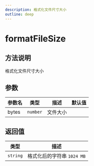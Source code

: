 ```yaml
---
description: 格式化文件尺寸大小
outline: deep
---
```


# formatFileSize

## 方法说明

格式化文件尺寸大小

## 参数

| 参数名 | 类型 | 描述 | 默认值 |
| --- | --- | --- | --- |
| bytes | `number` | 文件大小 |  |

## 返回值

| 类型 | 描述 |
| --- | --- |
| `string` | 格式化后的字符串 `1024 MB` |
